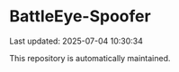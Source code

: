 # BattleEye-Spoofer

Last updated: 2025-07-04 10:30:34

This repository is automatically maintained.
